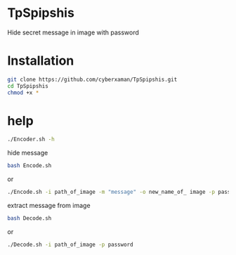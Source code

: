 # TpSpipshis
Hide secret message in image with password


# Installation
```bash
git clone https://github.com/cyberxaman/TpSpipshis.git
cd TpSpipshis
chmod +x *
```


# help
```bash
./Encoder.sh -h
```

hide message
```bash
bash Encode.sh
```

or 
```bash
./Encode.sh -i path_of_image -m "message" -o new_name_of_ image -p password
```


 
extract message from image
```bash 
bash Decode.sh
```

or 
```bash
./Decode.sh -i path_of_image -p password
```
